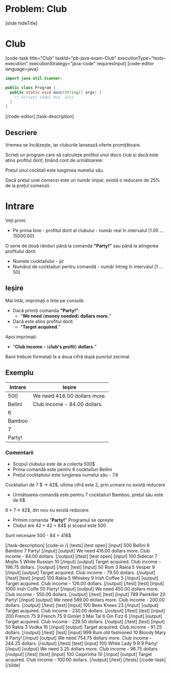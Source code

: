 ﻿# Problem: Club
[slide hideTitle]
# Club
[code-task title="Club" taskId="pb-java-exam-Club" executionType="tests-execution" executionStrategy="java-code" requiresInput]
[code-editor language=java]
```java
import java.util.Scanner;

public class Program {
  public static void main(String[] args) {
    // Scrieți codul dvs. aici
  }
}
```
[/code-editor]
[task-description]

## Descriere

Vremea se încălzește, iar cluburile lansează oferte promițătoare.

Scrieți un program care să calculeze profitul unui disco club  și dacă este atins profitul dorit, ținând cont de următoarele:

Prețul unui cocktail este lungimea numelui său.

Dacă prețul unei comenzi este un număr impar, există o reducere de 25% de la prețul comenzii.

# Intrare
Veți primi:
- Pe prima linie - profitul dorit al clubului - număr real în intervalul [1.00 ... 15000.00]

O serie de două rânduri până la comanda **"Party!"** sau până la atingerea profitului dorit:
- Numele cocktailului - șir
- Numărul de cocktailuri pentru comandă - număr întreg în intervalul [1 ... 50]

## Ieșire
Mai întâi, imprimați o linie pe consolă:

- Dacă primiți comanda **"Party!"**:
	- "**We need** \{**money needed**\} **dollars more.**"
- Dacă este atins profitul dorit:
	- "**Target acquired.**"

Apoi imprimați:
- "**Club income -** \{**club's profit**\} **dollars.**"

Banii trebuie formatați la a doua cifră după punctul zecimal.


## Exemplu
|**Intrare**|**Ieșire** |
| --- | --- |
| 500 | We need 416.00 dollars more. |
| Bellini | Club income - 84.00 dollars. |
| 6 |  |
| Bamboo |  |
| 7 |  |
| Party! |  |

### Comentarii

- Scopul clubului este de a colecta 500$
- Prima comandă este pentru 6 cocktailuri Bellini
- Prețul cocktailului este lungimea numelui său - 7.6 

Cocktailuri de 7 $ -> 42$, ultima cifră este 2, prin urmare nu există reducere

- Următoarea comandă este pentru 7 cocktailuri Bamboo, prețul său este de 6$

6 * 7-> 42$, din nou nu există reducere

- Primim comanda "**Party!**" Programul se oprește
- Clubul are 42 + 42 = 84$ și scopul este 500

Sunt necesare 500 - 84 = 416$

[/task-description]
[code-io /]
[tests]
[test open]
[input]
500
Bellini
6
Bamboo
7
Party!
[/input]
[output]
We need 416.00 dollars more.
Club income - 84.00 dollars.
[/output]
[/test]
[test open]
[input]
100
Sidecar
7
Mojito
5
White Russian
10
[/input]
[output]
Target acquired.
Club income - 196.75 dollars.
[/output]
[/test]
[test]
[input]
50
Rom
3
Rakia
5
Vesper
9
[/input]
[output]
Target acquired.
Club income - 79.50 dollars.
[/output]
[/test]
[test]
[input]
100
Rakia
5
Whiskey
9
Irish Coffee
5
[/input]
[output]
Target acquired.
Club income - 126.00 dollars.
[/output]
[/test]
[test]
[input]
1000
Irish Coffe
50
Party!
[/input]
[output]
We need 450.00 dollars more.
Club income - 550.00 dollars.
[/output]
[/test]
[test]
[input]
789
Painkiller
20
Party!
[/input]
[output]
We need 589.00 dollars more.
Club income - 200.00 dollars.
[/output]
[/test]
[test]
[input]
100
Bees Knees
23
[/input]
[output]
Target acquired.
Club income - 230.00 dollars.
[/output]
[/test]
[test]
[input]
200
French 75
9
French 75
9
Gimlet
3
Mai Tai
6
Gin Fizz
6
[/input]
[output]
Target acquired.
Club income - 229.50 dollars.
[/output]
[/test]
[test]
[input]
50
Rakia
3
Vodka
16
[/input]
[output]
Target acquired.
Club income - 91.25 dollars.
[/output]
[/test]
[test]
[input]
999
Rum old fashioned
10
Bloody Mary
9
Party!
[/input]
[output]
We need 754.75 dollars more.
Club income - 244.25 dollars.
[/output]
[/test]
[test]
[input]
100
White Lady
9
R
9
Party!
[/input]
[output]
We need 3.25 dollars more.
Club income - 96.75 dollars.
[/output]
[/test]
[test]
[input]
100
Caipirinha
10
[/input]
[output]
Target acquired.
Club income - 100.00 dollars.
[/output]
[/test]
[/tests]
[/code-task]
[/slide]
